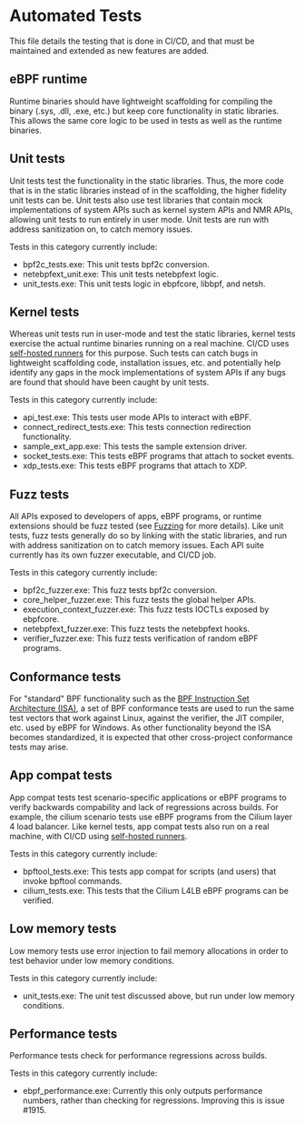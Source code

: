 # Automated Tests

This file details the testing that is done in CI/CD, and that must be maintained
and extended as new features are added.

## eBPF runtime
Runtime binaries should have lightweight scaffolding for compiling the binary (.sys, .dll, .exe, etc.)
but keep core functionality in static libraries. This allows the same core logic to be used in tests
as well as the runtime binaries.

## Unit tests
Unit tests test the functionality in the static libraries. Thus, the more code that is in the static
libraries instead of in the scaffolding, the higher fidelity unit tests can be.  Unit tests also use
test libraries that contain mock implementations of system APIs such as kernel system APIs and NMR APIs,
allowing unit tests to run entirely in user mode. Unit tests are run with address sanitization on,
to catch memory issues.

Tests in this category currently include:
* bpf2c_tests.exe: This unit tests bpf2c conversion.
* netebpfext_unit.exe: This unit tests netebpfext logic.
* unit_tests.exe: This unit tests logic in ebpfcore, libbpf, and netsh.

## Kernel tests
Whereas unit tests run in user-mode and test the static libraries, kernel tests exercise the actual
runtime binaries running on a real machine. CI/CD uses [self-hosted runners](SelfHostedRunnerSetup.md)
for this purpose. Such tests can catch bugs in lightweight scaffolding code, installation issues,
etc. and potentially help identify any gaps in the mock implementations of system APIs if any bugs
are found that should have been caught by unit tests.

Tests in this category currently include:
* api_test.exe: This tests user mode APIs to interact with eBPF.
* connect_redirect_tests.exe: This tests connection redirection functionality.
* sample_ext_app.exe: This tests the sample extension driver.
* socket_tests.exe: This tests eBPF programs that attach to socket events.
* xdp_tests.exe: This tests eBPF programs that attach to XDP.

## Fuzz tests
All APIs exposed to developers of apps, eBPF programs, or runtime extensions should be fuzz tested
(see [Fuzzing](Fuzzing.md) for more details).  Like unit tests, fuzz tests generally do so
by linking with the static libraries, and run with address sanitization on to catch memory issues.
Each API suite currently has its own fuzzer executable, and CI/CD job.

Tests in this category currently include:
* bpf2c_fuzzer.exe: This fuzz tests bpf2c conversion.
* core_helper_fuzzer.exe: This fuzz tests the global helper APIs.
* execution_context_fuzzer.exe: This fuzz tests IOCTLs exposed by ebpfcore.
* netebpfext_fuzzer.exe: This fuzz tests the netebpfext hooks.
* verifier_fuzzer.exe: This fuzz tests verification of random eBPF programs.

## Conformance tests
For "standard" BPF functionality such as the [BPF Instruction Set Architecture (ISA)](https://github.com/dthaler/ebpf-docs/blob/update/isa/kernel.org/instruction-set.rst),
a set of BPF conformance tests are used to run the same test vectors that work against Linux, against
the verifier, the JIT compiler, etc. used by eBPF for Windows.  As other functionality beyond the ISA
becomes standardized, it is expected that other cross-project conformance tests may arise.

## App compat tests
App compat tests test scenario-specific applications or eBPF programs to verify backwards compability
and lack of regressions across builds. For example, the cilium scenario tests use eBPF programs from
the Cilium layer 4 load balancer.  Like kernel tests, app compat tests also run on a real
machine, with CI/CD using [self-hosted runners](SelfHostedRunnerSetup.md).

Tests in this category currently include:
* bpftool_tests.exe: This tests app compat for scripts (and users) that invoke bpftool commands.
* cilium_tests.exe: This tests that the Cilium L4LB eBPF programs can be verified.

## Low memory tests
Low memory tests use error injection to fail memory allocations in order to test behavior under low
memory conditions.

Tests in this category currently include:
* unit_tests.exe: The unit test discussed above, but run under low memory conditions.

## Performance tests
Performance tests check for performance regressions across builds.

Tests in this category currently include:
* ebpf_performance.exe: Currently this only outputs performance numbers, rather than
  checking for regressions.  Improving this is issue #1915.
